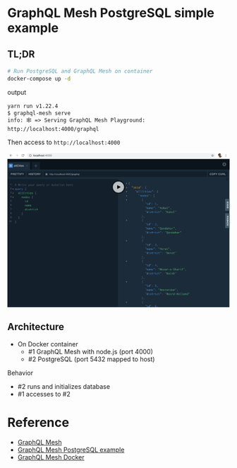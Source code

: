# GraphQL Mesh PostgreSQL simple example 

## TL;DR

```sh
# Run PostgreSQL and GraphQL Mesh on container
docker-compose up -d
```

output
```
yarn run v1.22.4
$ graphql-mesh serve
info: 🕸️ => Serving GraphQL Mesh Playground: http://localhost:4000/graphql
```

Then access to `http://localhost:4000`

![](img/screen.png)

## Architecture

- On Docker container
  - #1 GraphQL Mesh with node.js (port 4000)
  - #2 PostgreSQL (port 5432 mapped to host)

Behavior

- #2 runs and initializes database
- #1 accesses to #2 

# Reference

- [GraphQL Mesh](https://github.com/Urigo/graphql-mesh)
- [GraphQL Mesh PostgreSQL example](https://github.com/Urigo/graphql-mesh/tree/master/examples/postgres-geodb)
- [GraphQL Mesh Docker](https://github.com/onelittlenightmusic/graphql-mesh-docker)